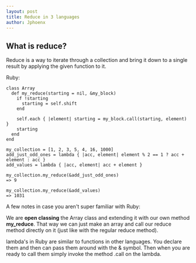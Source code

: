 ```yaml
---
layout: post
title: Reduce in 3 languages
author: Jphoenx
---
```


## What is reduce?

Reduce is a way to iterate through a collection and bring it down to a single result by applying the given function to it.

Ruby:

```
class Array
  def my_reduce(starting = nil, &my_block)
    if !starting
      starting = self.shift
    end

    self.each { |element| starting = my_block.call(starting, element) }
    starting
  end
end

my_collection = [1, 2, 3, 5, 4, 16, 1000]
add_just_odd_ones = lambda { |acc, element| element % 2 == 1 ? acc + element : acc }
add_values = lambda { |acc, element| acc + element }

my_collection.my_reduce(&add_just_odd_ones)
=> 9

my_collection.my_reduce(&add_values)
=> 1031
```

A few notes in case you aren't super familiar with Ruby:

We are **open classing** the Array class and extending it with our own method **my_reduce**.
That way we can just make an array and call our reduce method directly on it (just like with
the regular reduce method).

lambda's in Ruby are similar to functions in other languages. You declare them and then can
pass them around with the & symbol.
Then when you are ready to call them simply invoke the method .call on the lambda.


